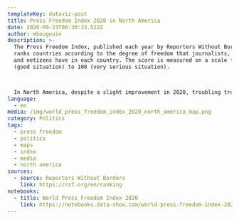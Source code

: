 ```yaml
---
templateKey: dataviz-post
title: Press Freedom Index 2020 in North America
date: 2020-09-23T06:30:33.522Z
author: mbougouin
description: >-
  The Press Freedom Index, published each year by Reporters Without Borders,
  ranks countries according to the degree of freedom that journalists, media,
  and netizens have in each country. The score is measured on a scale from 0
  (good situation) to 100 (very serious situation).



  In North America, despite a slight improvement in 2020, troubling trends regarding press freedom continue. Journalists and the media continue to face verbal and physical threats, are denied access to information, as laws and lawsuits restricting their rights multiply.
language:
  - en
media: /img/world_press_freedom_index_2020_north_america_map.png
category: Politics
tags:
  - press freedom
  - politics
  - maps
  - index
  - media
  - north america
sources:
  - source: Reporters Without Borders
    link: https://rsf.org/en/ranking
notebooks:
  - title: World Press Freedom Index 2020
    link: https://notebooks.data-show.com/world-press-freedom-index-2020/#world-press-freedom-index-2020
---
```

